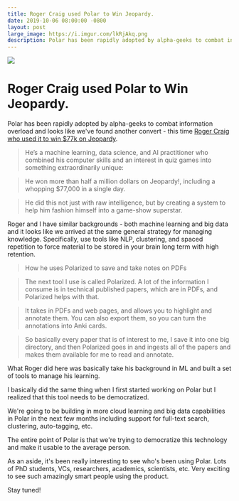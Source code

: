 ```yaml
---
title: Roger Craig used Polar to Win Jeopardy. 
date: 2019-10-06 08:00:00 -0800
layout: post
large_image: https://i.imgur.com/lkRjAkq.png
description: Polar has been rapidly adopted by alpha-geeks to combat information overload and looks like we've found another convert -  this time Roger Craig who used it to win $77k on Jeopardy.   
---
```


<img class="img-fluid" src="https://i.imgur.com/lkRjAkq.png">

# Roger Craig used Polar to Win Jeopardy.

Polar has been rapidly adopted by alpha-geeks to combat information overload and looks like we've found another convert - 
this time <a href="https://superorganizers.substack.com/p/how-a-jeopardy-champion-remembers">Roger Craig who used it to win $77k on Jeopardy</a>.

> He’s a machine learning, data science, and AI practitioner who combined his computer skills and an interest in quiz
> games into something extraordinarily unique:
  
> He won more than half a million dollars on Jeopardy!, including a whopping $77,000 in a single day.
  
> He did this not just with raw intelligence, but by creating a system to help him fashion himself into a game-show
> superstar.

Roger and I have similar backgrounds - both machine learning and big data and it looks like we arrived at the same
general strategy for managing knowledge.  Specifically, use tools like NLP, clustering, and spaced repetition to force
material to be stored in your brain long term with high retention.

> How he uses Polarized to save and take notes on PDFs
  
> The next tool I use is called Polarized. A lot of the information I consume is in technical published papers, which are in PDFs, and Polarized helps with that. 
  
> It takes in PDFs and web pages, and allows you to highlight and annotate them. You can also export them, so you can turn the annotations into Anki cards.
  
> So basically every paper that is of interest to me, I save it into one big directory, and then Polarized goes in and ingests all of the papers and makes them available for me to read and annotate. 

What Roger did here was basically take his background in ML and built a set of tools to manage his learning.

I basically did the same thing when I first started working on Polar but I realized that this tool needs to be democratized.

We're going to be building in more cloud learning and big data capabilities in Polar in the next few months including
support for full-text search, clustering, auto-tagging, etc.

The entire point of Polar is that we're trying to democratize this technology and make it usable to the average person.

As an aside, it's been really interesting to see who's been using Polar.  Lots of PhD students, VCs, researchers, 
academics, scientists, etc.  Very exciting to see such amazingly smart people using the product.

Stay tuned!
